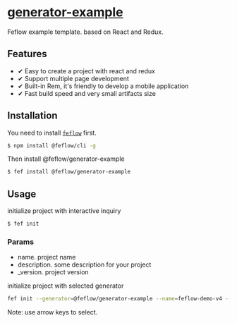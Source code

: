 # [generator-example](https://github.com/Tencent/feflow/tree/master/examples/generator-example)

Feflow example template. based on React and Redux.

## Features

- ✔︎ Easy to create a project with react and redux
- ✔︎ Support multiple page development
- ✔︎ Built-in Rem, it's friendly to develop a mobile application
- ✔︎ Fast build speed and very small artifacts size

## Installation

You need to install [`feflow`](https://github.com/Tencent/feflow) first.

```sh
$ npm install @feflow/cli -g
```

Then install @feflow/generator-example

```sh
$ fef install @feflow/generator-example
```
## Usage

initialize project with interactive inquiry
```sh
$ fef init 
```

### Params
* name.  project name
* description. some description for your project
* _version. project version

initialize project with selected generator
```sh
fef init --generator=@feflow/generator-example --name=feflow-demo-v4 --description=测试项目 --_version=v1.0.1
```

Note: use arrow keys to select.
